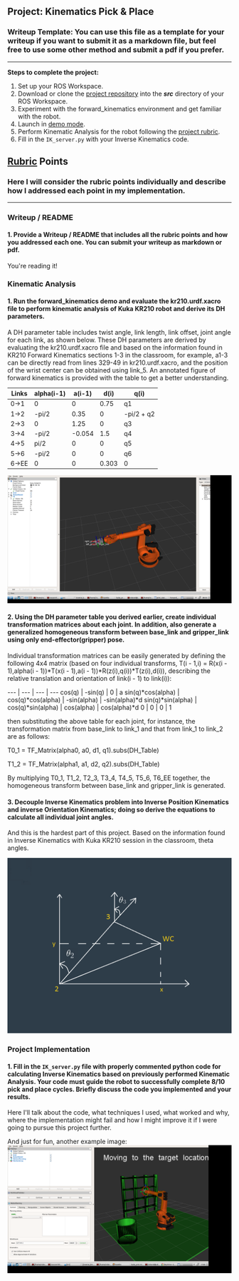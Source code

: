 ## Project: Kinematics Pick & Place
### Writeup Template: You can use this file as a template for your writeup if you want to submit it as a markdown file, but feel free to use some other method and submit a pdf if you prefer.

---


**Steps to complete the project:**  


1. Set up your ROS Workspace.
2. Download or clone the [project repository](https://github.com/udacity/RoboND-Kinematics-Project) into the ***src*** directory of your ROS Workspace.  
3. Experiment with the forward_kinematics environment and get familiar with the robot.
4. Launch in [demo mode](https://classroom.udacity.com/nanodegrees/nd209/parts/7b2fd2d7-e181-401e-977a-6158c77bf816/modules/8855de3f-2897-46c3-a805-628b5ecf045b/lessons/91d017b1-4493-4522-ad52-04a74a01094c/concepts/ae64bb91-e8c4-44c9-adbe-798e8f688193).
5. Perform Kinematic Analysis for the robot following the [project rubric](https://review.udacity.com/#!/rubrics/972/view).
6. Fill in the `IK_server.py` with your Inverse Kinematics code. 


[//]: # (Image References)

[image0]: ./figures/forward_kinematics.png
[image1]: ./figures/displaying_plan_to_target_location.png
[image2]: ./figures/executing_reaching_movement.png
[image3]: ./figures/moving_to_the_target_location.png
[image4]: ./figures/reached_target_location.png
[image5]: ./figures/grasping_target_object.png
[image6]: ./figures/retrieving_target_object.png
[image7]: ./figures/calculating_inverse_kinematics.png
[image8]: ./figures/displaying_plan_to_drop-off_location.png
[image9]: ./fugures/moving_to_the_drop-off_location.png
[image10]:./figures/end_of_pick-place_cycle.png
[image11]:./figures/displaying_plan_to_drop-off_location.jpg
[image12]:./figures/moving_to_the_drop-off_location.jpg
[image13]:./figures/reached_drop-off_location.jpg
[image14]:./figures/drop-off_object.jpg
[image15]:./figures/end_of_pick-place_cycle.jpg
[image16]:./misc_images/misc3.png

## [Rubric](https://review.udacity.com/#!/rubrics/972/view) Points
### Here I will consider the rubric points individually and describe how I addressed each point in my implementation.  

---
### Writeup / README

#### 1. Provide a Writeup / README that includes all the rubric points and how you addressed each one.  You can submit your writeup as markdown or pdf.  

You're reading it!

### Kinematic Analysis
#### 1. Run the forward_kinematics demo and evaluate the kr210.urdf.xacro file to perform kinematic analysis of Kuka KR210 robot and derive its DH parameters.

A DH parameter table includes twist angle, link length, link offset, joint angle for each link, as shown below.  These DH parameters are derived by evaluating the kr210.urdf.xacro file and based on the information found in KR210 Forward Kinematics sections 1-3 in the classroom, for example, a1-3 can be directly read from lines 329-49 in kr210.urdf.xacro, and the position of the wrist center can be obtained using link_5.  An annotated figure of forward kinematics is provided with the table to get a better understanding.

Links | alpha(i-1) | a(i-1) | d(i) | q(i)
--- | --- | --- | --- | ---
0->1 | 0 | 0 | 0.75 | q1
1->2 | -pi/2 | 0.35 | 0 | -pi/2 + q2
2->3 | 0 | 1.25 | 0 | q3
3->4 | -pi/2 | -0.054 | 1.5 | q4
4->5 |  pi/2 | 0 | 0 | q5
5->6 | -pi/2 | 0 | 0 | q6
6->EE | 0 | 0 | 0.303 | 0

![alt text][image0]

#### 2. Using the DH parameter table you derived earlier, create individual transformation matrices about each joint. In addition, also generate a generalized homogeneous transform between base_link and gripper_link using only end-effector(gripper) pose.

Individual transformation matrices can be easily generated by defining the following 4x4 matrix (based on four individual transforms, T(i - 1,i) = R(x(i - 1),alpha(i - 1))*T(x(i - 1),a(i - 1))*R(z(i),q(i))*T(z(i),d(i)), describing the relative translation and orientation of link(i - 1) to link(i)):

--- | --- | --- | ---
cos(q) | -sin(q) | 0 | a
sin(q)*cos(alpha) | cos(q)*cos(alpha) | -sin(alpha) | -sin(alpha)*d
sin(q)*sin(alpha) | cos(q)*sin(alpha) |  cos(alpha) |  cos(alpha)*d
0 | 0 | 0 | 1

then substituting the above table for each joint, for instance, the transformation matrix from base_link to link_1 and that from link_1 to link_2 are as follows:

T0_1 = TF_Matrix(alpha0, a0, d1, q1).subs(DH_Table)

T1_2 = TF_Matrix(alpha1, a1, d2, q2).subs(DH_Table)

By multiplying T0_1, T1_2, T2_3, T3_4, T4_5, T5_6, T6_EE together, the homogeneous transform between base_link and gripper_link is generated.

#### 3. Decouple Inverse Kinematics problem into Inverse Position Kinematics and inverse Orientation Kinematics; doing so derive the equations to calculate all individual joint angles.

And this is the hardest part of this project.  Based on the information found in Inverse Kinematics with Kuka KR210 session in the classroom, theta angles. 

![alt text][image16]

### Project Implementation

#### 1. Fill in the `IK_server.py` file with properly commented python code for calculating Inverse Kinematics based on previously performed Kinematic Analysis. Your code must guide the robot to successfully complete 8/10 pick and place cycles. Briefly discuss the code you implemented and your results. 


Here I'll talk about the code, what techniques I used, what worked and why, where the implementation might fail and how I might improve it if I were going to pursue this project further.  


And just for fun, another example image:
![alt text][image3]
